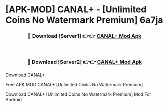 # [APK-MOD] CANAL+ - [Unlimited Coins No Watermark Premium] 6a7ja



<div align="center">
<h3>🔴 Download [Server1] 👉👉 <a href="https://momento.my/?title=CANAL+">CANAL+ Mod Apk</a></h3><br>

<h3>🔴 Download [Server2] 👉👉 <a href="https://momento.my/?title=CANAL+">CANAL+ Mod Apk</a></h3>
</div>



Download CANAL+ 

Free APK MOD CANAL+ [Unlimited Coins No Watermark Premium]

Download CANAL+ [Unlimited Coins No Watermark Premium] Mod For Android
